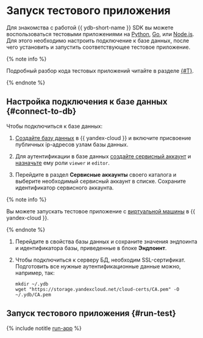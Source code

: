 # Запуск тестового приложения

Для знакомства с работой {{ ydb-short-name }} SDK вы можете воспользоваться тестовыми приложениями на [Python](https://github.com/yandex-cloud/ydb-python-sdk), [Go](https://github.com/yandex-cloud/ydb-go-sdk), или [Node.js](https://github.com/yandex-cloud/ydb-nodejs-sdk). Для этого необходимо настроить подключение к базе данных, после чего установить и запустить соответствующее тестовое приложение.

{% note info %}

Подробный разбор кода тестовых приложений читайте в разделе [{#T}](../sdk/index.md).

{% endnote %}

## Настройка подключения к базе данных {#connect-to-db}

Чтобы подключиться к базе данных:

1. [Создайте базу данных](create-db.md) в {{ yandex-cloud }} и включите присвоение публичных ip-адресов узлам базы данных.

1. Для аутентификации в базе данных [создайте сервисный аккаунт](../../iam/operations/sa/create) и [назначьте](../../iam/operations/sa/assign-role-for-sa.md) ему роли `viewer` и `editor`.

1. Перейдите в раздел **Сервисные аккаунты** своего каталога и выберите необходимый сервисный аккаунт в списке. Сохраните идентификатор сервисного аккаунта.

{% note info %}

Вы можете запускать тестовое приложение с [виртуальной машины](../../compute/operations/vm-create/create-linux-vm) в {{ yandex-cloud }}.

{% endnote %}

1. Перейдите в свойства базы данных и сохраните значения эндпоинта и идентификатора базы, приведенные в блоке **Эндпоинт**.

1. Чтобы подключиться к серверу БД, необходим SSL-сертификат. Подготовить все нужные аутентификационные данные можно, например, так:

   ```
   mkdir ~/.ydb
   wget "https://storage.yandexcloud.net/cloud-certs/CA.pem" -O ~/.ydb/CA.pem
   ```

## Запуск тестового приложения {#run-test}

{% include notitle [run-app](../_includes/run-app.md) %}
